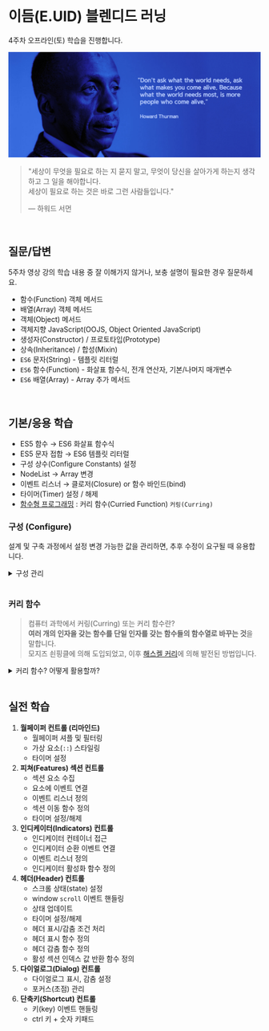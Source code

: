 # 이듬(E.UID) 블렌디드 러닝

4주차 오프라인(토) 학습을 진행합니다.

![](./_/howard-thurman.jpg)

> "세상이 무엇을 필요로 하는 지 묻지 말고, 무엇이 당신을 살아가게 하는지 생각하고 그 일을 해야합니다.  
> 세상이 필요로 하는 것은 바로 그런 사람들입니다."  
>
> — 하워드 서먼

<br/>

## 질문/답변

5주차 영상 강의 학습 내용 중 잘 이해가지 않거나, 보충 설명이 필요한 경우 질문하세요.

- 함수(Function) 객체 메서드
- 배열(Array) 객체 메서드
- 객체(Object) 메서드
- 객체지향 JavaScript(OOJS, Object Oriented JavaScript)
- 생성자(Constructor) / 프로토타입(Prototype)
- 상속(Inheritance) / 합성(Mixin)
- `ES6` 문자(String) - 템플릿 리터럴
- `ES6` 함수(Function) - 화살표 함수식, 전개 연산자, 기본/나머지 매개변수
- `ES6` 배열(Array) - Array 추가 메서드

<br/>

## 기본/응용 학습

- ES5 함수 → ES6 화살표 함수식
- ES5 문자 접합 → ES6 템플릿 리터럴
- 구성 상수(Configure Constants) 설정
- NodeList → Array 변경
- 이벤트 리스너 → 클로저(Closure) or 함수 바인드(bind)
- 타이머(Timer) 설정 / 해제
- [함수형 프로그래밍](https://bit.ly/33eyNRR) : 커리 함수(Curried Function) `커링(Curring)`

<!-- <br/> -->

### 구성 (Configure)

설계 및 구축 과정에서 설정 변경 가능한 값을 관리하면, 추후 수정이 요구될 때 유용합니다.

<details>
  <summary>구성 관리</summary>
  <br/>

  ```js
  const CLASSES = {
    appHeader: 'appHeader',
    appNavigationButton: {
      normal: 'appNavigation__button',
      active: 'appNavigation__button--active',
      goToSection: 'button--goToSection',
      next: 'button--next',
      first: 'button--first',
    },
    featureSection: 'featureSection',
    dialog: {
      self: 'dialog',
      button: 'button__privacyPolicy',
      closeButton: 'dialog__button',
      dim: 'dialog__dim',
      selfShow: 'dialog--show',
      dimShow: 'dialog__dim--show',
    },
  }

  const SHOW_TIMEOUT = 500
  const SCROLL_TIMEOUT = 1000
  const DISPLAY_WALLPAPER_COUNT = 6
  ```
</details>

<br/>

### 커리 함수

> 컴퓨터 과학에서 커링(Curring) 또는 커리 함수란?  
> **여러 개의 인자을 갖는 함수를 단일 인자를 갖는 함수들의 함수열로 바꾸는 것**을 말합니다.  
> 모지즈 쇤핑클에 의해 도입되었고, 이후 [해스켈 커리](https://ko.wikipedia.org/wiki/%ED%95%B4%EC%8A%A4%EC%BC%88_%EC%BB%A4%EB%A6%AC)에 의해 발전된 방법입니다.

<!-- <br/> -->

<details>
  <summary>커리 함수? 어떻게 활용할까?</summary>
  <!-- <br/> -->
  
  #### 정렬 (Sort)

  배열의 `sort()` 메서드는 배열의 각 원소를 비교하여 순서를 정렬합니다. (정렬 결과는 [안정적(stability)](https://ko.wikipedia.org/wiki/%EC%A0%95%EB%A0%AC_%EC%95%8C%EA%B3%A0%EB%A6%AC%EC%A6%98#%EC%95%88%EC%A0%95%EC%84%B1)이 아닐 수 있습니다.)

  - 오름차순(Ascending `ASC`) : 작은 수 → 큰 수  `-10, 2, 7, 19, 22`
  - 내림차순(Descending `DSC`) : 큰 수 → 작은 수 `22, 19, 7, 2, -10`

  **배열의 이 메서드는 원본 배열을 변경합니다.** (원본을 보호하고 새로운 배열을 반환하는 메서드: `map()`, `filter()` 등)

  ```js
  var originalArray = [1, 10, 101, 20, -31]

  // 오름차순 정렬
  originalArray.sort(/* 비교 콜백함수 */ function(x, y) {
    // 이 방법은 숫자 원소를 비교할 때 사용합니다. (문자는 x > y ? 1 : x < y ? -1 : 0)
    return x - y
  })

  console.log(originalArray) // [-31, 1, 10, 20, 101]

  // 내림차순 정렬
  originalArray.sort(/* 비교 콜백함수 */ function(x, y) {
    return y - x
  })

  console.log(originalArray) // [101, 20, 10, 1, -31]
  ```

  #### 🎯 원본 배열 보호의 필요성

  그러므로 <u>원본 배열을 참조하는 다른 변수가 있을 경우 문제가 유발</u>될 수도 있고,
  <u>다시 이전 상태로 되돌리기 위한 변수가 필요</u>할 수도 있습니다.
  원본 배열을 보호한 채, 정렬 된 새로운 배열을 사용하려면? 먼저 배열 복사가 필요합니다.

  ```js
  originalArray.slice().sort(function(x, y) {
    return x - y
  })
  ```

  #### 유틸리티 함수 활용

  보다 명시적으로 사용하기 위해 `copySort()` 유틸리티 함수를 만들어 사용할 수 있습니다.

  ```js
  function copySort(array, compareCallback) {
    return array.slice().sort(compareCallback)
  }
  ```

  ```js
  copySort(originalArray, function(x, y) {
    return x - y
  }
  ```

  #### 커리 함수 활용

  커리 함수 방법론에 따라 `커리함수(비교함수)(배열)` 방식으로 함수를 작성하여 실행할 수 있습니다.

  ```js
  currySortArray(function(x, y) { return x - y })(originalArray)
  ```

  JavaScript에서는 커리 함수를 구현하기 위해 클로저 패턴을 사용합니다.

  ```js
  function currySortArray(function(compareCallback) {
    return function(array) {
      var copyArray = array.slice()
      return copyArray.sort(compareCallback)
    }
  })
  ```

  결과적으로 `커리함수()()`는 먼저 실행 `()` 된 함수가 함수를 결과 값으로 반환하므로, 연결지어 실행 `()` 할 수 있습니다.
  작성된 커리 함수를 사용해 오름차순, 내림차순 유틸리티 함수를 만들어 사용할 수도 있습니다.

  ```js
  // 커리 함수의 첫번째 실행은 함수 값을 반환 (비교 함수 전달)
  var ascSortArray = currySortArray(function(x, y) { return  x - y})
  var descSortArray = currySortArray(function(x, y) { return  y - x})

  // 오름차순 정렬 (새로운 배열 반환)
  ascSortArray(originalArray)

  // 내림차순 정렬 (새로운 배열 반환)
  descSortArray(originalArray)
  ```

  #### ES5 vs ES6

  커리 함수를 활용한 유틸리티를 작성하는 JavaScript 버전 별 방법을 비교해봅니다.

  **ES5**

  ```js
  function currySortArray(function(compareCallback) {
    return function(array) {
      return array.slice().sort(compareCallback)
    }
  })

  var ascSortArray = currySort(function(x, y) { return  x - y})
  var descSortArray = currySort(function(x, y) { return  y - x})
  ```

  **ES6**

  ```js
  const currySortArray = (compareCallback) => (array) => [...array].sort(compareCallback)
  const ascSortArray = currySortArray((x, y) => x - y)
  const descSortArray = currySortArray((x, y) => y - x)
  ```

  **유틸리티 활용**

  ```js
  ascSortArray(originalArray) // [-31, 1, 10, 20, 101]
  descSortArray(originalArray) // [101, 20, 10, 1, -31]
  ```

  #### 결론

  커리 함수를 사용하는 이유는 다음과 같습니다. ([참고](https://ko.javascript.info/currying-partials))

  - **함수의 재사용성을 높일 수 있음**
  - 커리 함수의 첫번째 인자 : **설정(옵션)** 등
  - 커리 함수의 두번째 인자 : **적용 대상, 값** 등

  ---

  ### ⚛ React 프로그래밍에서의 커리 함수

  현 시대의 Front-End 개발을 리드하는 React 프로그래밍에서도 커리 함수는 빈번하게 사용됩니다.

  ```jsx
  // Redux 스토어(Store)의 상태를 컴포넌트의 props로 매핑(mapping)하는 설정
  const mapStateToProps = state => ({ message: state.message })

  // Message 컴포넌트
  const Message = (props) => (
    <div className="Message__Body">
      <p>{props.message}</p>
    </div>
  )

  // React Router 고차 컴포넌트 활용 예
  // 고차 컴포넌트(HOC, Higher-Order Component) = 커리 함수
  // 커리함수(설정)(컴포넌트)
  export default connect(mapStateToProps)(Message)
  ```

  ---

</details>

<br/>

## 실전 학습

1. **월페이퍼 컨트롤 (리마인드)**
    - 월페이퍼 셔플 및 필터링
    - 가상 요소(`::`) 스타일링
    - 타이머 설정
1. **피쳐(Features) 섹션 컨트롤**
    - 섹션 요소 수집
    - 요소에 이벤트 연결
    - 이벤트 리스너 정의
    - 섹션 이동 함수 정의
    - 타이머 설정/해제
1. **인디케이터(Indicators) 컨트롤**
    - 인디케이터 컨테이너 접근
    - 인디케이터 순환 이벤트 연결
    - 이벤트 리스너 정의
    - 인디케이터 활성화 함수 정의
1. **헤더(Header) 컨트롤**
    - 스크롤 상태(state) 설정
    - window `scroll` 이벤트 핸들링
    - 상태 업데이트
    - 타이머 설정/해제
    - 헤더 표시/감춤 조건 처리
    - 헤더 표시 함수 정의
    - 헤더 감춤 함수 정의
    - 활성 섹션 인덱스 값 반환 함수 정의
1. **다이얼로그(Dialog) 컨트롤**
    - 다이얼로그 표시, 감춤 설정
    - 포커스(초점) 관리
1. **단축키(Shortcut) 컨트롤**
    - 키(key) 이벤트 핸들링
    - ctrl 키 + 숫자 키패드
    